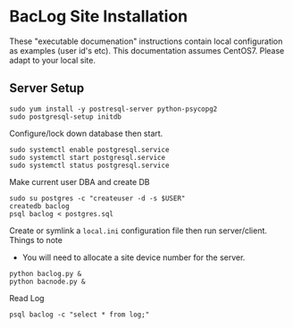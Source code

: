 # BacLog Site Installation

These "executable documenation" instructions contain local
configuration as examples (user id's etc).  This documentation assumes
CentOS7. Please adapt to your local site.

## Server Setup

```
sudo yum install -y postresql-server python-psycopg2
sudo postgresql-setup initdb
```

Configure/lock down database then start.
```
sudo systemctl enable postgresql.service
sudo systemctl start postgresql.service
sudo systemctl status postgresql.service
```

Make current user DBA and create DB
```
sudo su postgres -c "createuser -d -s $USER"
createdb baclog
psql baclog < postgres.sql
```

Create or symlink a `local.ini` configuration file then run server/client. Things to note
 * You will need to allocate a site device number for the server.

```
python baclog.py &
python bacnode.py &
```

Read Log
```
psql baclog -c "select * from log;"
```
